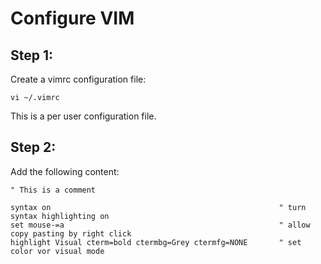 Configure VIM
=============

Step 1:
-------
Create a vimrc configuration file:

	vi ~/.vimrc
	
This is a per user configuration file.

Step 2:
-------
Add the following content:

	" This is a comment
	
	syntax on 													" turn syntax highlighting on
	set mouse-=a 												" allow copy pasting by right click
	highlight Visual cterm=bold ctermbg=Grey ctermfg=NONE		" set color vor visual mode